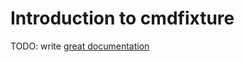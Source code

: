 # Introduction to cmdfixture

TODO: write [great documentation](http://jacobian.org/writing/great-documentation/what-to-write/)
